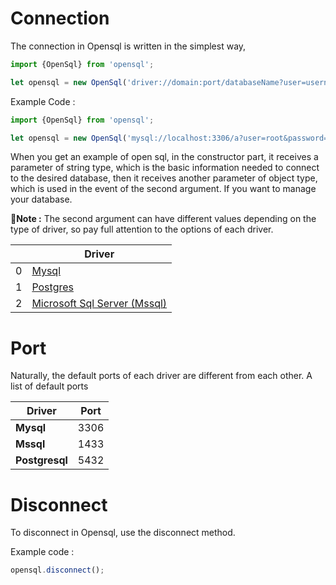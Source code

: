 # Connection

The connection in Opensql is written in the simplest way,

```ts
import {OpenSql} from 'opensql';

let opensql = new OpenSql('driver://domain:port/databaseName?user=username&password=password');
```

Example Code :

```ts
import {OpenSql} from 'opensql';

let opensql = new OpenSql('mysql://localhost:3306/a?user=root&password=123');
```

When you get an example of open sql, in the constructor part, it receives a parameter of string type, which is the basic
information needed to connect to the desired database, then it receives another parameter of object type, which is used
in the event of the second argument. If you want to manage your database.

📒**Note :** The second argument can have different values depending on the type of driver, so pay full attention to the
options of each driver.

|     | Driver                                                                                                            |
|-----|-------------------------------------------------------------------------------------------------------------------|
| 0   | [Mysql](https://github.com/mysqljs/mysql#connection-options)                                                      |
| 1   | [Postgres](https://github.com/brianc/node-postgres/tree/master/packages/pg-connection-string)                     |
| 2   | [Microsoft Sql Server (Mssql)](https://github.com/brianc/node-postgres/tree/master/packages/pg-connection-string) |

# Port

Naturally, the default ports of each driver are different from each other. A list of default ports

| Driver         | Port |
|----------------|------|
| **Mysql**      | 3306 |
| **Mssql**      | 1433 |
| **Postgresql** | 5432 |


# Disconnect

To disconnect in Opensql, use the disconnect method.

Example code :

```ts
opensql.disconnect();
```